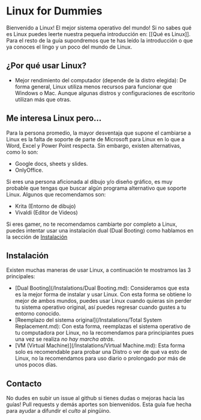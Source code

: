 # Linux for Dummies
Bienvenido a Linux! El mejor sistema operativo del mundo! Si no sabes qué es Linux puedes leerte nuestra pequeña introducción en: [[Qué es Linux]]. Para el resto de la guía supondremos que te has leído la introducción o que ya conoces el lingo y un poco del mundo de Linux.

## ¿Por qué usar Linux?
- Mejor rendimiento del computador (depende de la distro elegida): De forma general, Linux utiliza menos recursos para funcionar que Windows o Mac. Aunque algunas distros y configuraciones de escritorio utilizan más que otras.

## Me interesa Linux pero...
Para la persona promedio, la mayor desventaja que supone el cambiarse a Linux es la falta de soporte de parte de Microsoft para Linux en lo que a Word, Excel y Power Point respecta. Sin embargo, existen alternativas, como lo son:
- Google docs, sheets y slides.
- OnlyOffice.

Si eres una persona aficionada al dibujo y/o diseño gráfico, es muy probable que tengas que buscar algún programa alternativo que soporte Linux. Algunos que recomendamos son:
- Krita (Entorno de dibujo)
- Vivaldi (Editor de Videos)

Si eres gamer, no te recomendamos cambiarte por completo a Linux, puedes intentar usar una instalación dual (Dual Booting) como hablamos en la sección de [Instalación](##Instalación)

## Instalación
Existen muchas maneras de usar Linux, a continuación te mostramos las 3 principales:
- [Dual Booting](/Instalations/Dual Booting.md): Consideramos que esta es la mejor forma de instalar y usar Linux. Con esta forma se obtiene lo mejor de ambos mundos, puedes usar Linux cuando quieras sin perder tu sistema operativo original, así puedes regresar cuando gustes a tu entorno conocido.
- [Reemplazo del sistema original](/Instalations/Total System Replacement.md): Con esta forma, reemplazas el sistema operativo de tu computadora por Linux, no la recomendamos para principiantes pues una vez se realiza _no hay marcha atrás_.
- [VM (Virtual Machine)](/Instalations/Virtual Machine.md): Esta forma solo es recomendable para probar una Distro o ver de qué va esto de Linux, no la recomendamos para uso diario o prolongado por más de unos pocos días.

## Contacto
No dudes en subir un issue al github si tienes dudas o mejoras hacia las guías! Pull requests y demás aportes son bienvenidos. Esta guía fue hecha para ayudar a difundir el _culto_ al pingüino.
